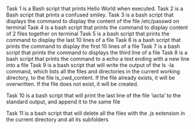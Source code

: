 Task 1 is a Bash script that prints Hello World when executed.
Task 2 is a Bash script that prints a confused smiley.
Task 3 is a bash script that displays the command to display the content of the file /etc/passwd on terminal
Task 4 is a bash script that prints the command to display content of 2 files together on terminal
Task 5 is a bash script that prints the command to display the last 10 lines of a file
Task 6 is a bash script that prints the command to display the first 10 lines of a file
Task 7 is a bash script that prints the command to displays the third line of a file
Task 8 is a bash script that prints the command to a echo a text ending with a new line into a file
Task 9 is a bash script that will write the output of the ls -la command, which lists all the files and directories in the current working directory, to the file ls_cwd_content. If the file already exists, it will be overwritten. If the file does not exist, it will be created.

Task 10 is a bash script that will print the last line of the file ‘iacta’ to the standard output, and append it to the same file

Task 11 is a bash script that will delete all the files with the .js extension in the current directory and all its subfolders
